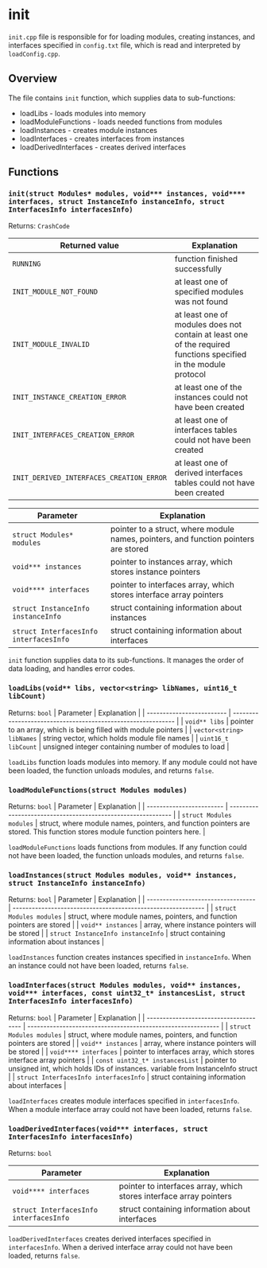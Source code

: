 # init

`init.cpp` file is responsible for for loading modules, creating instances, and interfaces specified in `config.txt` file, which is read and interpreted by `loadConfig.cpp`.

## Overview

The file contains `init` function, which supplies data to sub-functions:

- loadLibs - loads modules into memory
- loadModuleFunctions - loads needed functions from modules
- loadInstances - creates module instances
- loadInterfaces - creates interfaces from instances
- loadDerivedInterfaces - creates derived interfaces

## Functions

### `init(struct Modules* modules, void*** instances, void**** interfaces, struct InstanceInfo instanceInfo, struct InterfacesInfo interfacesInfo)`

Returns: `CrashCode`

| Returned value                           | Explanation                                                  |
| ---------------------------------------- | ------------------------------------------------------------ |
| `RUNNING`                                | function finished successfully                               |
| `INIT_MODULE_NOT_FOUND`                  | at least one of specified modules was not found              |
| `INIT_MODULE_INVALID`                    | at least one of modules does not contain at least one of the required functions specified in the module protocol |
| `INIT_INSTANCE_CREATION_ERROR`           | at least one of the instances could not have been  created   |
| `INIT_INTERFACES_CREATION_ERROR`         | at least one of interfaces tables could not have been  created |
| `INIT_DERIVED_INTERFACES_CREATION_ERROR` | at least one of derived interfaces tables could not have  been created |

| Parameter                              | Explanation                                                  |
| -------------------------------------- | ------------------------------------------------------------ |
| `struct Modules* modules`              | pointer to a struct, where module names, pointers, and function pointers are stored |
| `void*** instances`                    | pointer to instances array, which stores instance pointers   |
| `void**** interfaces`                  | pointer to interfaces array, which stores interface array pointers |
| `struct InstanceInfo instanceInfo`     | struct containing information about instances                |
| `struct InterfacesInfo interfacesInfo` | struct containing information about interfaces               |

`init` function supplies data to its sub-functions. It manages the order of data loading, and handles error codes.

### `loadLibs(void** libs, vector<string> libNames, uint16_t libCount)`

Returns: `bool`
| Parameter                 | Explanation                                                  |
| ------------------------- | ------------------------------------------------------------ |
| `void** libs`             | pointer to an array, which is being filled with module pointers |
| `vector<string> libNames` | string vector, which holds module file names                 |
| `uint16_t libCount`       | unsigned integer containing number of modules to load        |

`loadLibs` function loads modules into memory. If any module could not have been loaded, the function unloads modules, and returns `false`.

### `loadModuleFunctions(struct Modules modules)`

Returns: `bool`
| Parameter                | Explanation                                                  |
| ------------------------ | ------------------------------------------------------------ |
| `struct Modules modules` | struct, where module names, pointers, and function pointers are stored. This function stores module function pointers here. |

`loadModuleFunctions` loads functions from modules. If any function could not have been loaded, the function unloads modules, and returns `false`.

### `loadInstances(struct Modules modules, void** instances, struct InstanceInfo instanceInfo)`

Returns: `bool`
| Parameter                          | Explanation                                                  |
| ---------------------------------- | ------------------------------------------------------------ |
| `struct Modules modules`           | struct, where module names, pointers, and function pointers are stored |
| `void** instances`                 | array, where instance pointers will be stored                |
| `struct InstanceInfo instanceInfo` | struct containing information about instances                |

`loadInstances` function creates instances specified in `instanceInfo`. When an instance could not have been loaded, returns `false`.

### `loadInterfaces(struct Modules modules, void** instances, void*** interfaces, const uint32_t* instancesList, struct InterfacesInfo interfacesInfo)`

Returns: `bool`
| Parameter                              | Explanation                                                  |
| -------------------------------------- | ------------------------------------------------------------ |
| `struct Modules modules`               | struct, where module names, pointers, and function pointers are stored |
| `void** instances`                     | array, where instance pointers will be stored                |
| `void**** interfaces`                  | pointer to interfaces array, which stores interface array pointers |
| `const uint32_t* instancesList`        | pointer to unsigned int, which holds IDs of instances. variable from InstanceInfo struct |
| `struct InterfacesInfo interfacesInfo` | struct containing information about interfaces               |

`loadInterfaces` creates module interfaces specified in `interfacesInfo`. When a module interface array could not have been loaded, returns `false`.

### `loadDerivedInterfaces(void*** interfaces, struct InterfacesInfo interfacesInfo)`

Returns: `bool`

| Parameter                              | Explanation                                                  |
| -------------------------------------- | ------------------------------------------------------------ |
| `void**** interfaces`                  | pointer to interfaces array, which stores interface array pointers |
| `struct InterfacesInfo interfacesInfo` | struct containing information about interfaces               |

`loadDerivedInterfaces` creates derived interfaces specified in `interfacesInfo`. When a derived interface array could not have been loaded, returns `false`.